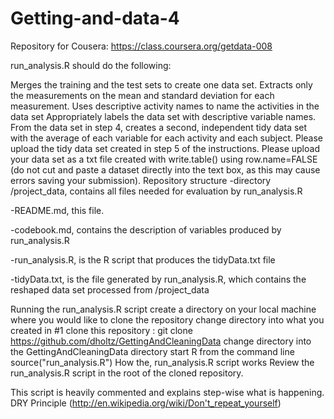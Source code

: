 # Getting-and-data-4
Repository for Cousera: https://class.coursera.org/getdata-008

run_analysis.R should do the following:

Merges the training and the test sets to create one data set.
Extracts only the measurements on the mean and standard deviation for each measurement.
Uses descriptive activity names to name the activities in the data set
Appropriately labels the data set with descriptive variable names.
From the data set in step 4, creates a second, independent tidy data set with the average of each variable for each activity and each subject.
Please upload the tidy data set created in step 5 of the instructions. 
Please upload your data set as a txt file created with write.table() using row.name=FALSE 
(do not cut and paste a dataset directly into the text box, as this may cause errors 
saving your submission).
Repository structure
-directory /project_data, contains all files needed for evaluation by run_analysis.R

-README.md, this file.

-codebook.md, contains the description of variables produced by run_analysis.R

-run_analysis.R, is the R script that produces the tidyData.txt file

-tidyData.txt, is the file generated by run_analysis.R, which contains the reshaped data set processed from /project_data

Running the run_analysis.R script
create a directory on your local machine where you would like to clone the repository
change directory into what you created in #1
clone this repository : git clone https://github.com/dholtz/GettingAndCleaningData
change directory into the GettingAndCleaningData directory
start R from the command line
source("run_analysis.R")
How the, run_analysis.R script works
Review the run_analysis.R script in the root of the cloned repository.

This script is heavily commented and explains step-wise what is happening. DRY Principle (http://en.wikipedia.org/wiki/Don't_repeat_yourself)
